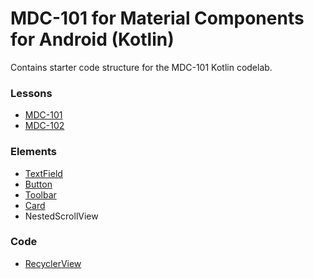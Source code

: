 # MDC-101 for Material Components for Android (Kotlin)

Contains starter code structure for the MDC-101 Kotlin codelab.

### Lessons
- [MDC-101](https://codelabs.developers.google.com/codelabs/mdc-101)
- [MDC-102](https://codelabs.developers.google.com/codelabs/mdc-102-kotlin)

### Elements
- [TextField](https://material.io/develop/android/components/text-fields)
- [Button](https://material.io/develop/android/components/buttons)
- [Toolbar](https://material.io/develop/android/components/app-bars-top)
- [Card](https://material.io/develop/android/components/cards)
- NestedScrollView

### Code
- [RecyclerView](https://developer.android.com/guide/topics/ui/layout/recyclerview?hl=pt-br)
